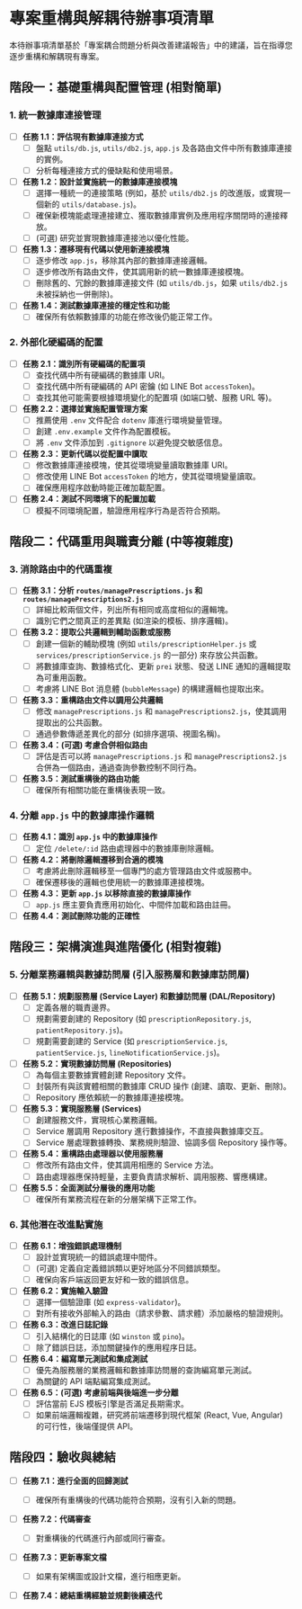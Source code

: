 # 專案重構與解耦待辦事項清單

本待辦事項清單基於「專案耦合問題分析與改善建議報告」中的建議，旨在指導您逐步重構和解耦現有專案。

## 階段一：基礎重構與配置管理 (相對簡單)

### 1. 統一數據庫連接管理

- [ ] **任務 1.1：評估現有數據庫連接方式**
    - [ ] 盤點 `utils/db.js`, `utils/db2.js`, `app.js` 及各路由文件中所有數據庫連接的實例。
    - [ ] 分析每種連接方式的優缺點和使用場景。
- [ ] **任務 1.2：設計並實施統一的數據庫連接模塊**
    - [ ] 選擇一種統一的連接策略 (例如，基於 `utils/db2.js` 的改進版，或實現一個新的 `utils/database.js`)。
    - [ ] 確保新模塊能處理連接建立、獲取數據庫實例及應用程序關閉時的連接釋放。
    - [ ] (可選) 研究並實現數據庫連接池以優化性能。
- [ ] **任務 1.3：遷移現有代碼以使用新連接模塊**
    - [ ] 逐步修改 `app.js`，移除其內部的數據庫連接邏輯。
    - [ ] 逐步修改所有路由文件，使其調用新的統一數據庫連接模塊。
    - [ ] 刪除舊的、冗餘的數據庫連接文件 (如 `utils/db.js`，如果 `utils/db2.js` 未被採納也一併刪除)。
- [ ] **任務 1.4：測試數據庫連接的穩定性和功能**
    - [ ] 確保所有依賴數據庫的功能在修改後仍能正常工作。

### 2. 外部化硬編碼的配置

- [ ] **任務 2.1：識別所有硬編碼的配置項**
    - [ ] 查找代碼中所有硬編碼的數據庫 URI。
    - [ ] 查找代碼中所有硬編碼的 API 密鑰 (如 LINE Bot `accessToken`)。
    - [ ] 查找其他可能需要根據環境變化的配置項 (如端口號、服務 URL 等)。
- [ ] **任務 2.2：選擇並實施配置管理方案**
    - [ ] 推薦使用 `.env` 文件配合 `dotenv` 庫進行環境變量管理。
    - [ ] 創建 `.env.example` 文件作為配置模板。
    - [ ] 將 `.env` 文件添加到 `.gitignore` 以避免提交敏感信息。
- [ ] **任務 2.3：更新代碼以從配置中讀取**
    - [ ] 修改數據庫連接模塊，使其從環境變量讀取數據庫 URI。
    - [ ] 修改使用 LINE Bot `accessToken` 的地方，使其從環境變量讀取。
    - [ ] 確保應用程序啟動時能正確加載配置。
- [ ] **任務 2.4：測試不同環境下的配置加載**
    - [ ] 模擬不同環境配置，驗證應用程序行為是否符合預期。

## 階段二：代碼重用與職責分離 (中等複雜度)

### 3. 消除路由中的代碼重複

- [ ] **任務 3.1：分析 `routes/managePrescriptions.js` 和 `routes/managePrescriptions2.js`**
    - [ ] 詳細比較兩個文件，列出所有相同或高度相似的邏輯塊。
    - [ ] 識別它們之間真正的差異點 (如渲染的模板、排序邏輯)。
- [ ] **任務 3.2：提取公共邏輯到輔助函數或服務**
    - [ ] 創建一個新的輔助模塊 (例如 `utils/prescriptionHelper.js` 或 `services/prescriptionService.js` 的一部分) 來存放公共函數。
    - [ ] 將數據庫查詢、數據格式化、更新 `prei` 狀態、發送 LINE 通知的邏輯提取為可重用函數。
    - [ ] 考慮將 LINE Bot 消息體 (`bubbleMessage`) 的構建邏輯也提取出來。
- [ ] **任務 3.3：重構路由文件以調用公共邏輯**
    - [ ] 修改 `managePrescriptions.js` 和 `managePrescriptions2.js`，使其調用提取出的公共函數。
    - [ ] 通過參數傳遞差異化的部分 (如排序選項、視圖名稱)。
- [ ] **任務 3.4：(可選) 考慮合併相似路由**
    - [ ] 評估是否可以將 `managePrescriptions.js` 和 `managePrescriptions2.js` 合併為一個路由，通過查詢參數控制不同行為。
- [ ] **任務 3.5：測試重構後的路由功能**
    - [ ] 確保所有相關功能在重構後表現一致。

### 4. 分離 `app.js` 中的數據庫操作邏輯

- [ ] **任務 4.1：識別 `app.js` 中的數據庫操作**
    - [ ] 定位 `/delete/:id` 路由處理器中的數據庫刪除邏輯。
- [ ] **任務 4.2：將刪除邏輯遷移到合適的模塊**
    - [ ] 考慮將此刪除邏輯移至一個專門的處方管理路由文件或服務中。
    - [ ] 確保遷移後的邏輯也使用統一的數據庫連接模塊。
- [ ] **任務 4.3：更新 `app.js` 以移除直接的數據庫操作**
    - [ ] `app.js` 應主要負責應用初始化、中間件加載和路由註冊。
- [ ] **任務 4.4：測試刪除功能的正確性**

## 階段三：架構演進與進階優化 (相對複雜)

### 5. 分離業務邏輯與數據訪問層 (引入服務層和數據庫訪問層)

- [ ] **任務 5.1：規劃服務層 (Service Layer) 和數據訪問層 (DAL/Repository)**
    - [ ] 定義各層的職責邊界。
    - [ ] 規劃需要創建的 Repository (如 `prescriptionRepository.js`, `patientRepository.js`)。
    - [ ] 規劃需要創建的 Service (如 `prescriptionService.js`, `patientService.js`, `lineNotificationService.js`)。
- [ ] **任務 5.2：實現數據訪問層 (Repositories)**
    - [ ] 為每個主要數據實體創建 Repository 文件。
    - [ ] 封裝所有與該實體相關的數據庫 CRUD 操作 (創建、讀取、更新、刪除)。
    - [ ] Repository 應依賴統一的數據庫連接模塊。
- [ ] **任務 5.3：實現服務層 (Services)**
    - [ ] 創建服務文件，實現核心業務邏輯。
    - [ ] Service 層調用 Repository 進行數據操作，不直接與數據庫交互。
    - [ ] Service 層處理數據轉換、業務規則驗證、協調多個 Repository 操作等。
- [ ] **任務 5.4：重構路由處理器以使用服務層**
    - [ ] 修改所有路由文件，使其調用相應的 Service 方法。
    - [ ] 路由處理器應保持輕量，主要負責請求解析、調用服務、響應構建。
- [ ] **任務 5.5：全面測試分層後的應用功能**
    - [ ] 確保所有業務流程在新的分層架構下正常工作。

### 6. 其他潛在改進點實施

- [ ] **任務 6.1：增強錯誤處理機制**
    - [ ] 設計並實現統一的錯誤處理中間件。
    - [ ] (可選) 定義自定義錯誤類以更好地區分不同錯誤類型。
    - [ ] 確保向客戶端返回更友好和一致的錯誤信息。
- [ ] **任務 6.2：實施輸入驗證**
    - [ ] 選擇一個驗證庫 (如 `express-validator`)。
    - [ ] 對所有接收外部輸入的路由（請求參數、請求體）添加嚴格的驗證規則。
- [ ] **任務 6.3：改進日誌記錄**
    - [ ] 引入結構化的日誌庫 (如 `winston` 或 `pino`)。
    - [ ] 除了錯誤日誌，添加關鍵操作的應用程序日誌。
- [ ] **任務 6.4：編寫單元測試和集成測試**
    - [ ] 優先為服務層的業務邏輯和數據庫訪問層的查詢編寫單元測試。
    - [ ] 為關鍵的 API 端點編寫集成測試。
- [ ] **任務 6.5：(可選) 考慮前端與後端進一步分離**
    - [ ] 評估當前 EJS 模板引擎是否滿足長期需求。
    - [ ] 如果前端邏輯複雜，研究將前端遷移到現代框架 (React, Vue, Angular) 的可行性，後端僅提供 API。

## 階段四：驗收與總結

- [ ] **任務 7.1：進行全面的回歸測試**
    - [ ] 確保所有重構後的代碼功能符合預期，沒有引入新的問題。
- [ ] **任務 7.2：代碼審查**
    - [ ] 對重構後的代碼進行內部或同行審查。
- [ ] **任務 7.3：更新專案文檔**
    - [ ] 如果有架構圖或設計文檔，進行相應更新。
- [ ] **任務 7.4：總結重構經驗並規劃後續迭代**


